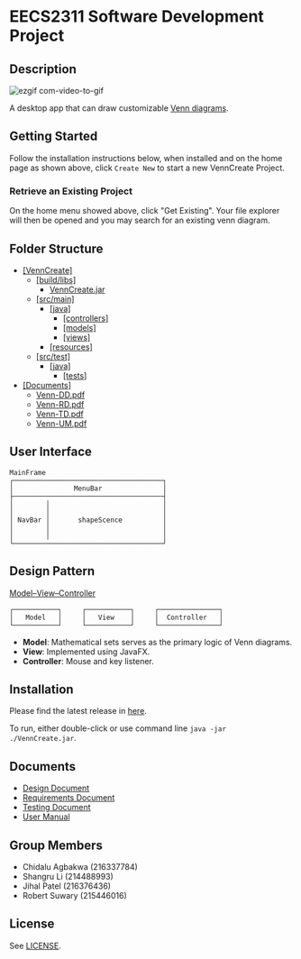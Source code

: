 ﻿# EECS2311 Software Development Project

## Description
![ezgif com-video-to-gif](https://user-images.githubusercontent.com/50505942/79400126-4a131880-7f53-11ea-99bd-11883d83da3e.gif)

A desktop app that can draw customizable [Venn diagrams](https://en.wikipedia.org/wiki/Venn_diagram).

## Getting Started
Follow the installation instructions below, when installed and on the home page as shown above, click `Create New` to start a new VennCreate Project.

### Retrieve an Existing Project
On the home menu showed above, click "Get Existing". Your file explorer will then be opened and you may search for an existing venn diagram.

## Folder Structure
* [[VennCreate]](/)
  * [[build/libs]](/build/libs)
    * [VennCreate.jar](/build/libs/VennCreate.jar)
  * [[src/main]](/src/main)
    * [[java]](/src/main/java)
      * [[controllers]](/src/main/java/controllers)
      * [[models]](/src/main/java/models)
      * [[views]](/src/main/java/views)
    * [[resources]](/src/main/resources)
  * [[src/test]](/src/test)
    * [[java]](/src/test/java)
      * [[tests]](/src/test/java/tests)
* [[Documents]](/Documents)
  * [Venn-DD.pdf](/Documents/Venn-DD.pdf)
  * [Venn-RD.pdf](/Documents/Venn-RD.pdf)
  * [Venn-TD.pdf](/Documents/Venn-TD.pdf)
  * [Venn-UM.pdf](/Documents/Venn-UM.pdf)

## User Interface
```
MainFrame
┌─────────────────────────────────────┐
│               MenuBar               │
├─────────────────────────────────────┤
│        │                            │
│        │                            │
│ NavBar │       shapeScence          │
│        │                            │
│        │                            │
└─────────────────────────────────────┘
```
## Design Pattern

[Model–View–Controller](https://en.wikipedia.org/wiki/Model%E2%80%93view%E2%80%93controller)

```
┌───────────┐     ┌───────────┐     ┌───────────────┐
│   Model   │     │   View    │     │  Controller   │
└───────────┘     └───────────┘     └───────────────┘
```

* **Model**: Mathematical sets serves as the primary logic of Venn diagrams.
* **View**: Implemented using JavaFX.
* **Controller**: Mouse and key listener.

## Installation

Please find the latest release in [here](https://github.com/MaxsLi/VennCreate/releases).

To run, either double-click or use command line `java -jar ./VennCreate.jar`.

## Documents

* [Design Document](/Documents/Venn-DD.pdf)
* [Requirements Document](/Documents/Venn-RD.pdf)
* [Testing Document](/Documents/Venn-TD.pdf)
* [User Manual](/Documents/Venn-UM.pdf)

## Group Members
* Chidalu Agbakwa (216337784)
* Shangru Li (214488993)
* Jihal Patel (216376436)
* Robert Suwary (215446016)

## License

See [LICENSE](/LICENSE).
